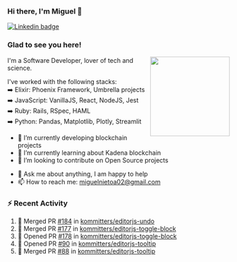 ### Hi there, I'm Miguel 👋

<a href="https://linkedin.com/in/miguelnietoa/" target="_blank" rel="noopener noreferrer">
  <img src="https://img.shields.io/badge/-LinkedIn-0e76a8?style=flat-square&logo=Linkedin&logoColor=white" alt="Linkedin badge">
</a>
<!-- [![Website Badge](https://img.shields.io/badge/Website-3b5998?style=flat-square&logo=google-chrome&logoColor=white)](#notavailablenow#) 

<img src="https://i.imgur.com/tbrLrt5.gif" width=400 alt="Coding GIF" align="right"/>
-->


### Glad to see you here!
<a href="https://github.com/miguelnietoa"><img src="https://github-readme-stats.vercel.app/api?username=miguelnietoa&show_icons=true&hide_border=true&count_private=true&include_all_commits=true&theme=tokyonight" height="180em" align="right"/></a>
I'm a Software Developer, lover of tech and science. 

I've worked with the following stacks:\
➡️ Elixir: Phoenix Framework, Umbrella projects\
➡️ JavaScript: VanillaJS, React, NodeJS, Jest\
➡️ Ruby: Rails, RSpec, HAML\
➡️ Python: Pandas, Matplotlib, Plotly, Streamlit

- 🔭 I’m currently developing blockchain projects
- 🌱 I’m currently learning about Kadena blockchain
- 👯 I’m looking to contribute on Open Source projects
<!-- 
- 😄 I just finished a Machine Learning course! 
- 🤔 I’m looking for help with ...
-->
- 💬 Ask me about anything, I am happy to help
- 📫 How to reach me: miguelnietoa02@gmail.com


### ⚡ Recent Activity

<!--START_SECTION:activity-->
1. 🎉 Merged PR [#184](https://github.com/kommitters/editorjs-undo/pull/184) in [kommitters/editorjs-undo](https://github.com/kommitters/editorjs-undo)
2. 🎉 Merged PR [#177](https://github.com/kommitters/editorjs-toggle-block/pull/177) in [kommitters/editorjs-toggle-block](https://github.com/kommitters/editorjs-toggle-block)
3. 💪 Opened PR [#178](https://github.com/kommitters/editorjs-toggle-block/pull/178) in [kommitters/editorjs-toggle-block](https://github.com/kommitters/editorjs-toggle-block)
4. 💪 Opened PR [#90](https://github.com/kommitters/editorjs-tooltip/pull/90) in [kommitters/editorjs-tooltip](https://github.com/kommitters/editorjs-tooltip)
5. 🎉 Merged PR [#88](https://github.com/kommitters/editorjs-tooltip/pull/88) in [kommitters/editorjs-tooltip](https://github.com/kommitters/editorjs-tooltip)
<!--END_SECTION:activity-->
